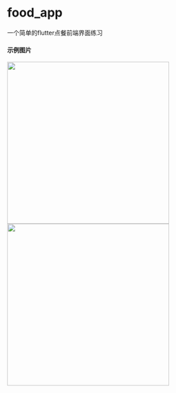 # food_app

一个简单的flutter点餐前端界面练习

#### 示例图片
<img src="https://images.gitee.com/uploads/images/2020/0620/085407_e355f98e_5419249.jpeg" width="375" />

<img src="https://images.gitee.com/uploads/images/2020/0620/085631_8f399cbd_5419249.jpeg" width="375" />